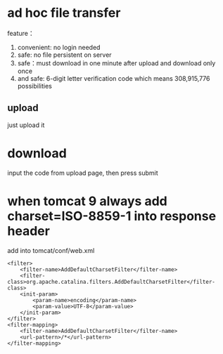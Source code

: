 # ad hoc file transfer

feature：
1. convenient: no login needed
2. safe: no file persistent on server
3. safe：must download in one minute after upload and download only once
4. and safe: 6-digit letter verification code which means 308,915,776 possibilities

## upload

just upload it

# download

input the code from upload page, then press submit

# when tomcat 9 always add charset=ISO-8859-1 into response header

add into tomcat/conf/web.xml
```
<filter>
    <filter-name>AddDefaultCharsetFilter</filter-name>
    <filter-class>org.apache.catalina.filters.AddDefaultCharsetFilter</filter-class>
    <init-param>
        <param-name>encoding</param-name>
        <param-value>UTF-8</param-value>
    </init-param>
</filter>
<filter-mapping>
    <filter-name>AddDefaultCharsetFilter</filter-name>
    <url-pattern>/*</url-pattern>
</filter-mapping>
```